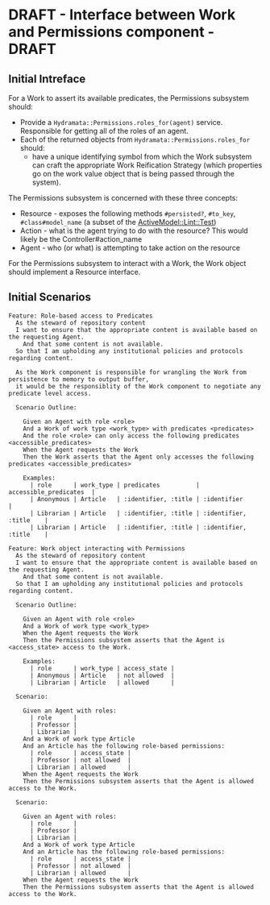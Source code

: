# DRAFT - Interface between Work and Permissions component - DRAFT

## Initial Intreface

For a Work to assert its available predicates, the Permissions subsystem should:

* Provide a `Hydramata::Permissions.roles_for(agent)` service. Responsible for getting all of the roles of an agent.
* Each of the returned objects from `Hydramata::Permissions.roles_for` should:
  * have a unique identifying symbol from which the Work subsystem can craft the appropriate Work Reification Strategy (which properties go on the work value object that is being passed through the system).

The Permissions subsystem is concerned with these three concepts:

* Resource - exposes the following methods `#persisted?`, `#to_key`, `#class#model_name` (a subset of the [ActiveModel::Lint::Test](http://api.rubyonrails.org/classes/ActiveModel/Lint/Tests.html))
* Action - what is the agent trying to do with the resource? This would likely be the Controller#action_name
* Agent - who (or what) is attempting to take action on the resource

For the Permissions subsystem to interact with a Work, the Work object should implement a Resource interface.

## Initial Scenarios

```gherkin
Feature: Role-based access to Predicates
  As the steward of repository content
  I want to ensure that the appropriate content is available based on the requesting Agent.
    And that some content is not available.
  So that I am upholding any institutional policies and protocols regarding content.

  As the Work component is responsible for wrangling the Work from persistence to memory to output buffer,
  it would be the responsiblity of the Work component to negotiate any predicate level access.

  Scenario Outline:

    Given an Agent with role <role>
    And a Work of work type <work_type> with predicates <predicates>
    And the role <role> can only access the following predicates <accessible_predicates>
    When the Agent requests the Work
    Then the Work asserts that the Agent only accesses the following predicates <accessible_predicates>

    Examples:
      | role      | work_type | predicates          | accessible_predicates  |
      | Anonymous | Article   | :identifier, :title | :identifier            |
      | Librarian | Article   | :identifier, :title | :identifier, :title    |
      | Librarian | Article   | :identifier, :title | :identifier, :title    |
```

```gherkin
Feature: Work object interacting with Permissions
  As the steward of repository content
  I want to ensure that the appropriate content is available based on the requesting Agent.
    And that some content is not available.
  So that I am upholding any institutional policies and protocols regarding content.

  Scenario Outline:

    Given an Agent with role <role>
    And a Work of work type <work_type>
    When the Agent requests the Work
    Then the Permissions subsystem asserts that the Agent is <access_state> access to the Work.

    Examples:
      | role      | work_type | access_state |
      | Anonymous | Article   | not allowed  |
      | Librarian | Article   | allowed      |

  Scenario:

    Given an Agent with roles:
      | role      |
      | Professor |
      | Librarian |
    And a Work of work type Article
    And an Article has the following role-based permissions:
      | role      | access_state |
      | Professor | not allowed  |
      | Librarian | allowed      |
    When the Agent requests the Work
    Then the Permissions subsystem asserts that the Agent is allowed access to the Work.

  Scenario:

    Given an Agent with roles:
      | role      |
      | Professor |
      | Librarian |
    And a Work of work type Article
    And an Article has the following role-based permissions:
      | role      | access_state |
      | Professor | not allowed  |
      | Librarian | allowed      |
    When the Agent requests the Work
    Then the Permissions subsystem asserts that the Agent is allowed access to the Work.
```
